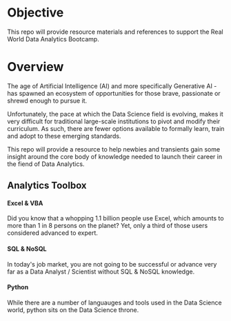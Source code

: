 # Objective
This repo will provide resource materials and references to support the Real World Data Analytics Bootcamp. 

# Overview
The age of Artificial Intelligence (AI) and more specifically Generative AI - has spawned an ecosystem of opportunities  for those brave, passionate or shrewd enough to pursue it.

Unfortunately, the pace at which the Data Science field is evolving, makes it very difficult for traditional large-scale institutions to pivot and modify their curriculum. As such, there are fewer options available to formally learn, train and adopt to these emerging standards.

This repo will provide a resource to help newbies and transients gain some insight around the core body of knowledge needed to launch their career in the fiend of Data Analytics.

## Analytics Toolbox
#### Excel & VBA
Did you know that a whopping 1.1 billion people use Excel, which amounts to more than 1 in 8 persons on the planet? Yet, only a third of those users considered advanced to expert. 

#### SQL & NoSQL 
In today's job market, you are not going to be successful or advance very far as a Data Analyst / Scientist without SQL & NoSQL knowledge.

#### Python
While there are a number of languauges and tools used in the Data Science world, python sits on the Data Science throne.  
